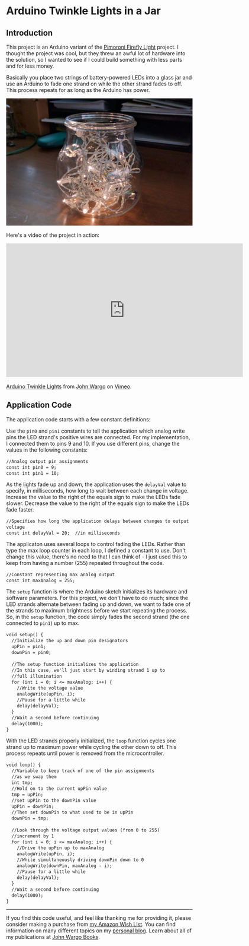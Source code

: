 Arduino Twinkle Lights in a Jar
===============================

## Introduction

This project is an Arduino variant of the [Pimoroni Firefly Light](https://learn.pimoroni.com/tutorial/sandyj/firefly-light) project. I thought the project was cool, but they threw an awful lot of hardware into the solution, so I wanted to see if I could build something with less parts and for less money.

Basically you place two strings of battery-powered LEDs into a glass jar and use an Arduino to fade one strand on while the other strand fades to off. This process repeats for as long as the Arduino has power.

![Finished Project](images/figure-01.png)

Here's a video of the project in action:

<iframe src="https://player.vimeo.com/video/193441242" width="640" height="360" frameborder="0" webkitallowfullscreen mozallowfullscreen allowfullscreen></iframe>
<p><a href="https://vimeo.com/193441242">Arduino Twinkle Lights</a> from <a href="https://vimeo.com/user39135142">John Wargo</a> on <a href="https://vimeo.com">Vimeo</a>.</p>

## Application Code

The application code starts with a few constant definitions:

Use the `pin0` and `pin1` constants to tell the application which analog write pins the LED strand's positive wires are connected. For my implementation, I connected them to pins 9 and 10. If you use different pins, change the values in the following constants:
    
	//Analog output pin assignments
	const int pin0 = 9;
	const int pin1 = 10;
	
As the lights fade up and down, the application uses the `delayVal` value to specify, in milliseconds, how long to wait between each change in voltage. Increase the value to the right of the equals sign to make the LEDs fade slower. Decrease the value to the right of the equals sign to make the LEDs fade faster. 

	//Specifies how long the application delays between changes to output voltage
	const int delayVal = 20;  //in milliseconds

The applicaton uses several loops to control fading the LEDs. Rather than type the max loop counter in each loop, I defined a constant to use. Don't change this value, there's no need to that I can think of - I just used this to keep from having a number (255) repeated throughout the code.
	
	//Constant representing max analog output
	const int maxAnalog = 255;

The `setup` function is where the Arduino sketch initializes its hardware and software parameters. For this project, we don't have to do much; since the LED strands alternate between fading up and down, we want to fade one of the strands to maximum brightness before we start repeating the process. So, in the `setup` function, the code simply fades the second strand (the one connected to `pin1`) up to max.

	void setup() {
	  //Initialize the up and down pin designators
	  upPin = pin1;
	  downPin = pin0;
	
	  //The setup function initializes the application
	  //In this case, we'll just start by winding strand 1 up to
	  //full illumination
	  for (int i = 0; i <= maxAnalog; i++) {
	    //Write the voltage value
	    analogWrite(upPin, i);
	    //Pause for a little while
	    delay(delayVal);
	  }
	  //Wait a second before continuing
	  delay(1000);
	}

With the LED strands properly initialized, the `loop` function cycles one strand up to maximum power while cycling the other down to off. This process repeats until power is removed from the microcontroller.

	void loop() {
	  //Variable to keep track of one of the pin assignments
	  //as we swap them
	  int tmp;
	  //Hold on to the current upPin value
	  tmp = upPin;
	  //set upPin to the downPin value
	  upPin = downPin;
	  //Then set downPin to what used to be in upPin
	  downPin = tmp;
	
	  //Look through the voltage output values (from 0 to 255)
	  //increment by 1
	  for (int i = 0; i <= maxAnalog; i++) {
	    //Drive the upPin up to maxAnalog
	    analogWrite(upPin, i);
	    //While simultaneously driving downPin down to 0
	    analogWrite(downPin, maxAnalog - i);
	    //Pause for a little while
	    delay(delayVal);
	  }
	  //Wait a second before continuing
	  delay(1000);
	}

***

If you find this code useful, and feel like thanking me for providing it, please consider making a purchase from [my Amazon Wish List](https://amzn.com/w/1WI6AAUKPT5P9). You can find information on many different topics on my [personal blog](http://www.johnwargo.com). Learn about all of my publications at [John Wargo Books](http://www.johnwargobooks.com). 
